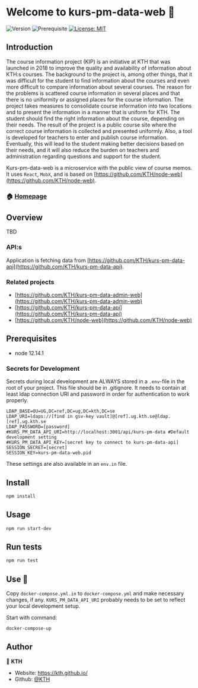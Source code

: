 # Welcome to kurs-pm-data-web 👋

![Version](https://img.shields.io/badge/version-0.1.0-blue.svg?cacheSeconds=2592000)
![Prerequisite](https://img.shields.io/badge/node-12.14.1-blue.svg)
[![License: MIT](https://img.shields.io/badge/License-MIT-yellow.svg)](#)

## Introduction

The course information project (KIP) is an initiative at KTH that was launched in 2018 to improve the quality and availability of information about KTH:s courses. The background to the project is, among other things, that it was difficult for the student to find information about the courses and even more difficult to compare information about several courses. The reason for the problems is scattered course information in several places and that there is no uniformity or assigned places for the course information. The project takes measures to consolidate course information into two locations and to present the information in a manner that is uniform for KTH. The student should find the right information about the course, depending on their needs. The result of the project is a public course site where the correct course information is collected and presented uniformly. Also, a tool is developed for teachers to enter and publish course information. Eventually, this will lead to the student making better decisions based on their needs, and it will also reduce the burden on teachers and administration regarding questions and support for the student.

Kurs-pm-data-web is a microservice with the public view of course memos. It uses `React`, `MobX`, and is based on [https://github.com/KTH/node-web](https://github.com/KTH/node-web).

### 🏠 [Homepage](https://github.com/KTH/kurs-pm-data-web)

## Overview

TBD

### API:s

Application is fetching data from [https://github.com/KTH/kurs-pm-data-api](https://github.com/KTH/kurs-pm-data-api).

### Related projects

- [https://github.com/KTH/kurs-pm-data-admin-web](https://github.com/KTH/kurs-pm-data-admin-web)
- [https://github.com/KTH/kurs-pm-data-api](https://github.com/KTH/kurs-pm-data-api)
- [https://github.com/KTH/node-web](https://github.com/KTH/node-web)

## Prerequisites

- node 12.14.1

### Secrets for Development

Secrets during local development are ALWAYS stored in a `.env`-file in the root of your project. This file should be in .gitignore. It needs to contain at least ldap connection URI and password in order for authentication to work properly.

```
LDAP_BASE=OU=UG,DC=ref,DC=ug,DC=kth,DC=se
LDAP_URI=ldaps://[find in gsv-key vault]@[ref].ug.kth.se@ldap.[ref].ug.kth.se
LDAP_PASSWORD=[password]
#KURS_PM_DATA_API_URI=http://localhost:3001/api/kurs-pm-data #Default development setting
#KURS_PM_DATA_API_KEY=[secret key to connect to kurs-pm-data-api]
SESSION_SECRET=[secret]
SESSION_KEY=kurs-pm-data-web.pid
```

These settings are also available in an `env.in` file.

## Install

```sh
npm install
```

## Usage

```sh
npm run start-dev
```

## Run tests

```sh
npm run test
```

## Use 🐳

Copy `docker-compose.yml.in` to `docker-compose.yml` and make necessary changes, if any. `KURS_PM_DATA_API_URI` probably needs to be set to reflect your local development setup.

Start with command:

```sh
docker-compose-up
```

## Author

👤 **KTH**

- Website: https://kth.github.io/
- Github: [@KTH](https://github.com/KTH)
